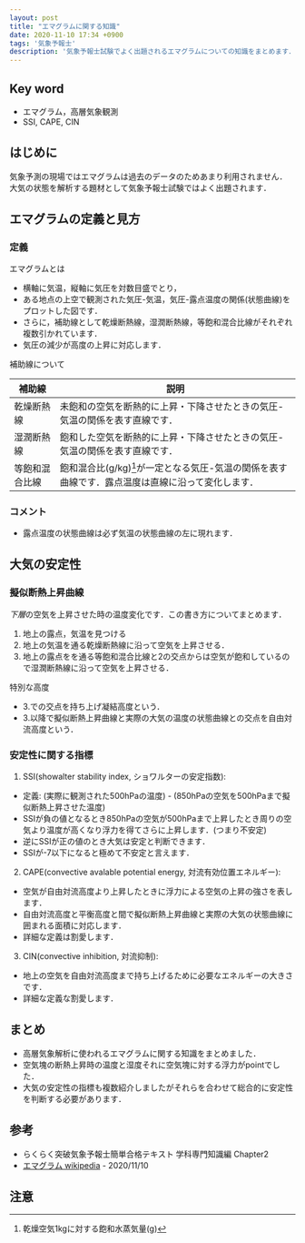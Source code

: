 ```yaml
---
layout: post
title: "エマグラムに関する知識"
date: 2020-11-10 17:34 +0900
tags: '気象予報士'
description: '気象予報士試験でよく出題されるエマグラムについての知識をまとめます．'
---
```

## Key word
- エマグラム，高層気象観測
- SSI, CAPE, CIN

## はじめに

気象予測の現場ではエマグラムは過去のデータのためあまり利用されません．
大気の状態を解析する題材として気象予報士試験ではよく出題されます．

## エマグラムの定義と見方

### 定義
エマグラムとは

- 横軸に気温，縦軸に気圧を対数目盛でとり，
- ある地点の上空で観測された気圧-気温，気圧-露点温度の関係(状態曲線)をプロットした図です．
- さらに，補助線として乾燥断熱線，湿潤断熱線，等飽和混合比線がそれぞれ複数引かれています．
- 気圧の減少が高度の上昇に対応します．

補助線について

|補助線|説明|
|---|---|
|乾燥断熱線| 未飽和の空気を断熱的に上昇・下降させたときの気圧-気温の関係を表す直線です．|
|湿潤断熱線| 飽和した空気を断熱的に上昇・下降させたときの気圧-気温の関係を表す直線です．|
|等飽和混合比線| 飽和混合比(g/kg)[^mixing_ratio]が一定となる気圧-気温の関係を表す曲線です．露点温度は直線に沿って変化します．|

### コメント
- 露点温度の状態曲線は必ず気温の状態曲線の左に現れます．

## 大気の安定性
### 擬似断熱上昇曲線
*下層*の空気を上昇させた時の温度変化です．この書き方についてまとめます．
1. 地上の露点，気温を見つける
2. 地上の気温を通る乾燥断熱線に沿って空気を上昇させる．
3. 地上の露点をを通る等飽和混合比線と2の交点からは空気が飽和しているので湿潤断熱線に沿って空気を上昇させる．

特別な高度
- 3.での交点を持ち上げ凝結高度という．
- 3.以降で擬似断熱上昇曲線と実際の大気の温度の状態曲線との交点を自由対流高度という．

### 安定性に関する指標
1. SSI(showalter stability index, ショワルターの安定指数):
  - 定義: (実際に観測された500hPaの温度) - (850hPaの空気を500hPaまで擬似断熱上昇させた温度)
  - SSIが負の値となるとき850hPaの空気が500hPaまで上昇したとき周りの空気より温度が高くなり浮力を得てさらに上昇します．(つまり不安定)
  - 逆にSSIが正の値のとき大気は安定と判断できます．
  - SSIが-7以下になると極めて不安定と言えます．
2. CAPE(convective avalable potential energy, 対流有効位置エネルギー):
  - 空気が自由対流高度より上昇したときに浮力による空気の上昇の強さを表します．
  - 自由対流高度と平衡高度と間で擬似断熱上昇曲線と実際の大気の状態曲線に囲まれる面積に対応します．
  - 詳細な定義は割愛します．
3. CIN(convective inhibition, 対流抑制):
  - 地上の空気を自由対流高度まで持ち上げるために必要なエネルギーの大きさです．
  - 詳細な定義な割愛します．



## まとめ
- 高層気象解析に使われるエマグラムに関する知識をまとめました．
- 空気塊の断熱上昇時の温度と湿度それに空気塊に対する浮力がpointでした．
- 大気の安定性の指標も複数紹介しましたがそれらを合わせて総合的に安定性を判断する必要があります．

## 参考
- らくらく突破気象予報士簡単合格テキスト 学科専門知識編 Chapter2
- [エマグラム wikipedia](https://ja.wikipedia.org/wiki/%E3%82%A8%E3%83%9E%E3%82%B0%E3%83%A9%E3%83%A0) - 2020/11/10

## 注意
[^mixing_ratio]: 乾燥空気1kgに対する飽和水蒸気量(g)
